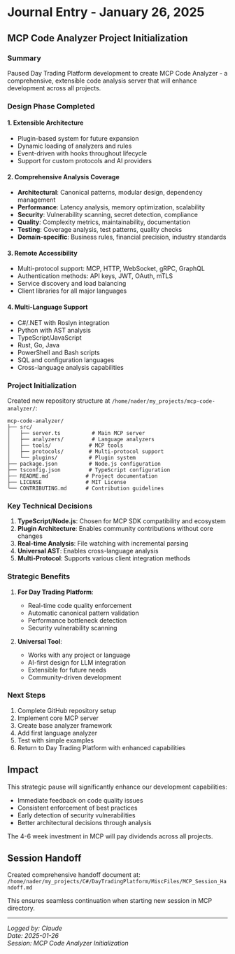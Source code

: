 # Journal Entry - January 26, 2025

## MCP Code Analyzer Project Initialization

### Summary
Paused Day Trading Platform development to create MCP Code Analyzer - a comprehensive, extensible code analysis server that will enhance development across all projects.

### Design Phase Completed

#### 1. Extensible Architecture
- Plugin-based system for future expansion
- Dynamic loading of analyzers and rules
- Event-driven with hooks throughout lifecycle
- Support for custom protocols and AI providers

#### 2. Comprehensive Analysis Coverage
- **Architectural**: Canonical patterns, modular design, dependency management
- **Performance**: Latency analysis, memory optimization, scalability
- **Security**: Vulnerability scanning, secret detection, compliance
- **Quality**: Complexity metrics, maintainability, documentation
- **Testing**: Coverage analysis, test patterns, quality checks
- **Domain-specific**: Business rules, financial precision, industry standards

#### 3. Remote Accessibility
- Multi-protocol support: MCP, HTTP, WebSocket, gRPC, GraphQL
- Authentication methods: API keys, JWT, OAuth, mTLS
- Service discovery and load balancing
- Client libraries for all major languages

#### 4. Multi-Language Support
- C#/.NET with Roslyn integration
- Python with AST analysis
- TypeScript/JavaScript
- Rust, Go, Java
- PowerShell and Bash scripts
- SQL and configuration languages
- Cross-language analysis capabilities

### Project Initialization

Created new repository structure at `/home/nader/my_projects/mcp-code-analyzer/`:
```
mcp-code-analyzer/
├── src/
│   ├── server.ts          # Main MCP server
│   ├── analyzers/         # Language analyzers
│   ├── tools/            # MCP tools
│   ├── protocols/        # Multi-protocol support
│   └── plugins/          # Plugin system
├── package.json          # Node.js configuration
├── tsconfig.json         # TypeScript configuration
├── README.md            # Project documentation
├── LICENSE              # MIT License
└── CONTRIBUTING.md      # Contribution guidelines
```

### Key Technical Decisions

1. **TypeScript/Node.js**: Chosen for MCP SDK compatibility and ecosystem
2. **Plugin Architecture**: Enables community contributions without core changes
3. **Real-time Analysis**: File watching with incremental parsing
4. **Universal AST**: Enables cross-language analysis
5. **Multi-Protocol**: Supports various client integration methods

### Strategic Benefits

1. **For Day Trading Platform**:
   - Real-time code quality enforcement
   - Automatic canonical pattern validation
   - Performance bottleneck detection
   - Security vulnerability scanning

2. **Universal Tool**:
   - Works with any project or language
   - AI-first design for LLM integration
   - Extensible for future needs
   - Community-driven development

### Next Steps

1. Complete GitHub repository setup
2. Implement core MCP server
3. Create base analyzer framework
4. Add first language analyzer
5. Test with simple examples
6. Return to Day Trading Platform with enhanced capabilities

## Impact

This strategic pause will significantly enhance our development capabilities:
- Immediate feedback on code quality issues
- Consistent enforcement of best practices
- Early detection of security vulnerabilities
- Better architectural decisions through analysis

The 4-6 week investment in MCP will pay dividends across all projects.

## Session Handoff

Created comprehensive handoff document at:
`/home/nader/my_projects/C#/DayTradingPlatform/MiscFiles/MCP_Session_Handoff.md`

This ensures seamless continuation when starting new session in MCP directory.

---
*Logged by: Claude*  
*Date: 2025-01-26*  
*Session: MCP Code Analyzer Initialization*